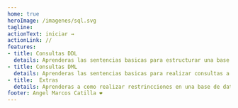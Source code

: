 ```yaml
---
home: true
heroImage: /imagenes/sql.svg
tagline: 
actionText: iniciar →
actionLink: //
features:
- title: Consultas DDL
  details: Aprenderas las sentencias basicas para estructurar una base de datos
- title: Consultas DML
  details: Aprenderas las sentencias basicas para realizar consultas a una base de datos (CRUD)
- title:  Extras
  details: Aprenderas a como realizar restrincciones en una base de datos
footer: Angel Marcos Catilla ❤️
---
```

